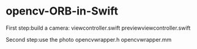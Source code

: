 # opencv-ORB-in-Swift

First step:build a camera:
viewcontroller.swift
previewviewcontroller.swift

Second step:use the photo
opencvwrapper.h
opencvwrapper.mm
